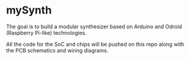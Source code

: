 # mySynth

The goal is to build a modular synthesizer based on Arduino and Odroid (Raspberry Pi-like) technologies.

All the code for the SoC and chips will be pushed on this repo along with the PCB schematics and wiring diagrams.
